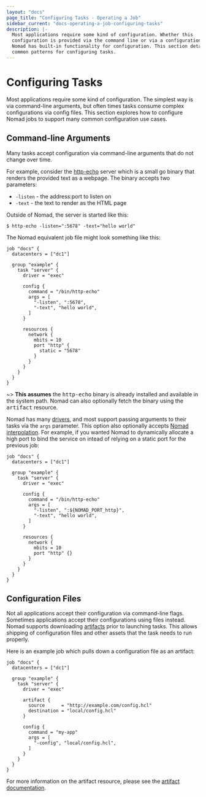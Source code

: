 ```yaml
---
layout: "docs"
page_title: "Configuring Tasks - Operating a Job"
sidebar_current: "docs-operating-a-job-configuring-tasks"
description: |-
  Most applications require some kind of configuration. Whether this
  configuration is provided via the command line or via a configuration file,
  Nomad has built-in functionality for configuration. This section details two
  common patterns for configuring tasks.
---
```


# Configuring Tasks

Most applications require some kind of configuration. The simplest way is via
command-line arguments, but often times tasks consume complex configurations via
config files. This section explores how to configure Nomad jobs to support many
common configuration use cases.

## Command-line Arguments

Many tasks accept configuration via command-line arguments that do not change
over time.

For example, consider the [http-echo](https://github.com/hashicorp/http-echo)
server which is a small go binary that renders the provided text as a webpage. The binary accepts two parameters:

* `-listen` - the address:port to listen on
* `-text` - the text to render as the HTML page

Outside of Nomad, the server is started like this:

```shell
$ http-echo -listen=":5678" -text="hello world"
```

The Nomad equivalent job file might look something like this:

```hcl
job "docs" {
  datacenters = ["dc1"]

  group "example" {
    task "server" {
      driver = "exec"

      config {
        command = "/bin/http-echo"
        args = [
          "-listen", ":5678",
          "-text", "hello world",
        ]
      }

      resources {
        network {
          mbits = 10
          port "http" {
            static = "5678"
          }
        }
      }
    }
  }
}
```

~> **This assumes** the <tt>http-echo</tt> binary is already installed and available in the system path. Nomad can also optionally fetch the binary using the <tt>artifact</tt> resource.

Nomad has many [drivers](/docs/drivers/index.html), and most support passing
arguments to their tasks via the `args` parameter. This option also optionally
accepts [Nomad interpolation](/docs/jobspec/interpreted.html). For example, if
you wanted Nomad to dynamically allocate a high port to bind the service on
intead of relying on a static port for the previous job:

```hcl
job "docs" {
  datacenters = ["dc1"]

  group "example" {
    task "server" {
      driver = "exec"

      config {
        command = "/bin/http-echo"
        args = [
          "-listen", ":${NOMAD_PORT_http}",
          "-text", "hello world",
        ]
      }

      resources {
        network {
          mbits = 10
          port "http" {}
        }
      }
    }
  }
}
```

## Configuration Files

Not all applications accept their configuration via command-line flags.
Sometimes applications accept their configurations using files instead. Nomad
supports downloading [artifacts](/docs/jobspec/index.html#artifact_doc) prior to
launching tasks. This allows shipping of configuration files and other assets
that the task needs to run properly.

Here is an example job which pulls down a configuration file as an artifact:

```hcl
job "docs" {
  datacenters = ["dc1"]

  group "example" {
    task "server" {
      driver = "exec"

      artifact {
        source      = "http://example.com/config.hcl"
        destination = "local/config.hcl"
      }

      config {
        command = "my-app"
        args = [
          "-config", "local/config.hcl",
        ]
      }
    }
  }
}
```

For more information on the artifact resource, please see the [artifact documentation](/docs/jobspec/index.html#artifact_doc).

